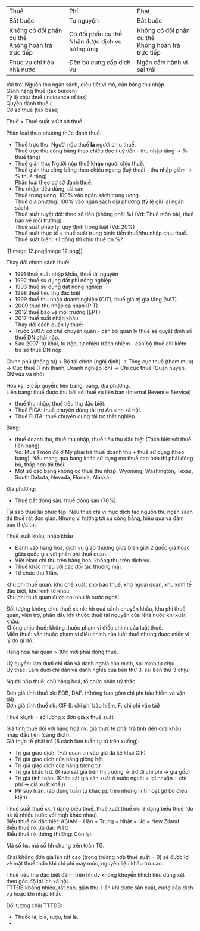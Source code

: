 |   |   |   |
|---|---|---|
|Thuế|Phí|Phạt|
|Bắt buộc|Tự nguyện|Bắt buộc|
|Không có đối phần cụ thể  <br>Không hoàn trả trực tiếp|Có đối phần cụ thể  <br>Nhận được dịch vụ tương ứng|Không có đối phần cụ thể  <br>Không hoàn trả trực tiếp|
|Phục vụ chi tiêu nhà nước|Đền bù cung cấp dịch vụ|Ngăn cấm hành vi sai trái|

Vai trò: Nguồn thu ngân sách, điều tiết vi mô, cân bằng thu nhập.  
Gánh nặng thuế (tax burden)  
Tỷ lệ chịu thuế (incidence of tax)  
Quyền đánh thuế (  
Cơ sở thuế (tax base)  
  
Thuế = Thuế suất x Cơ sở thuế  
  
Phân loại theo phương thức đánh thuế:  
+ Thuế trực thu: Người nộp thuế **là** người chịu thuế.  
Thuế trực thu công bằng theo chiều dọc (luỹ tiến - thu nhập tăng → % thuế tăng)  
+ Thuế gián thu: Người nộp thuế **khác** người chịu thuế.  
Thuế gián thu công bằng theo chiều ngang (luỹ thoái - thu nhập giảm → % thuế tăng)  
Phân loại theo cơ sở đánh thuế:  
+ Thu nhập, tiêu dùng, tài sản  
Thuế trung ương: 100% vào ngân sách trung ương.  
Thuế địa phương: 100% vào ngân sách địa phương (tỷ lệ giữ lại ngân sách)  
Thuế suất tuyệt đối: theo số tiền (không phải %) (Vd: Thuế môn bài, thuế bảo vệ môi trường)  
Thuế suất pháp lý: quy định trong luật (Vd: 20%)  
Thuế suất thực tế = thuế suất trung bình: tiền thuế/thu nhập chịu thuế.  
Thuế suất biên: +1 đồng thì chịu thuế bn %?

![[image 12.png|image 12.png]]

Thay đổi chính sách thuế:  
+ 1991 thuế xuất nhập khẩu, thuế tài nguyên  
+ 1992 thuế sử dụng đất phi nông nghiệp  
+ 1993 thuế sử dụng đất nông nghiệp  
+ 1998 thuế tiêu thụ đặc biệt  
+ 1999 thuế thu nhập doanh nghiệp (CIT), thuế giá trị gia tăng (VAT)  
+ 2009 thuế thu nhập cá nhân (PIT)  
+ 2012 thuế bảo vệ môi trường (EPT)  
+ 2017 thuế xuất nhập khẩu  
Thay đổi cách quản lý thuế:  
+ Trước 2007: cơ chế chuyên quản - cán bộ quản lý thuế sẽ quyết định số thuế DN phải nộp.  
+ Sau 2007: tự khai, tự nộp, tự chiệu trách nhiệm - cán bộ thuế chỉ kiểm tra số thuế DN nộp.  
  
  
Chính phủ (thông tư) > Bộ tài chính (nghị định) → Tổng cục thuế (tham mưu) → Cục thuế (Tỉnh thành, Doanh nghiệp lớn) → Chi cục thuế (Quận huyện, DN vừa và nhỏ)  
  
Hoa kỳ: 3 cấp quyền: liên bang, bang, địa phương.  
Liên bang: thuế được thu bởi sở thuế vụ liên ban (Internal Revenue Service)  
+ thuế thu nhập, thuế tiêu thụ đặc biệt.  
+ Thuế FICA: thuế chuyên dùng tài trợ An sinh xã hội.  
+ Thuế FUTA: thuế chuyên dùng tài trợ thất nghiệp.  
  
Bang:  
+ thuế doanh thu, thuế thu nhập, thuế tiêu thụ đặc biệt (Tách biệt với thuế liên bang).  
Vd: Mua 1 món đồ ở Mỹ phải trả thuế doanh thu + thuế sử dụng (theo bang). Nếu mang qua bang khác sử dụng mà thuế cao hơn thì phải đóng bù, thấp hơn thì thôi.  
+ Một số các bang không có thuế thu nhập: Wyoming, Washington, Texas, South Dakota, Nevada, Florida, Alaska.  
  
Địa phương:  
+ Thuế bất động sản, thuế động sản (70%).  
  
Tại sao thuế lại phức tạp: Nếu thuế chỉ vì mục đích tạo nguồn thu ngân sách thì thuế rất đơn giản. Nhưng vì hướng tới sự công bằng, hiệu quả và đảm bảo thực thi.  
  
Thuế xuất khẩu, nhập khẩu  
+ Đánh vào hàng hoá, dịch vụ giao thương giữa biên giới 2 quốc gia hoặc giữa quốc gia với phần phi thuế quan.  
+ Việt Nam chỉ thu trên hàng hoá, không thu trên dịch vụ.  
+ Thuế khác nhau với các đối tác thương mại.  
+ Tổ chức thu 1 lần.  
  
Khu phi thuế quan: khu chế xuất, kho bảo thuế, kho ngoại quan, khu kinh tế đặc biệt, khu kinh tế khác.  
Khu phi thuế quan được coi như là nước ngoài.  
  
Đối tượng không chịu thuế xk,nk: hh quá cảnh chuyển khẩu, khu phi thuế quan, viện trợ, phần dầu khí thuộc thuế tài nguyên của Nhà nước khi xuất khẩu.  
Không chịu thuế: không thuộc phạm vi điều chỉnh của luật thuế.  
Miễn thuế: vẫn thuộc phạm vi điều chỉnh của luật thuế nhưng được miễn vì lý do gì đó.  
  
Hàng hoá hải quan > 10tr mới phải đóng thuế.  
  
Uỷ quyền: làm dưới chỉ dẫn và danh nghĩa của mình, sai mình tự chịu.  
Uỷ thác: Làm dưới chỉ dẫn và danh nghĩa của bên thứ 3, sai bên thứ 3 chịu.  
  
Người nộp thuế: chủ hàng hoá, tổ chức nhận uỷ thác.  
  
Đơn giá tính thuế xk: FOB, DAF. (Không bao gồm chi phí bảo hiểm và vận tải)  
Đơn giá tính thuế nk: CIF (I: chi phí bảo hiểm, F: chi phí vận tải)  
  
Thuế xk,nk = số lượng x đơn giá x thuế suất  
  
Giá tính thuế đối với hàng hoá nk: giá thực tế phải trả tính đến cửa khẩu nhập đầu tiên (cảng đích).  
Giá thực tế phải trả (6 cách làm tuần tự từ trên xuống):  
+ Trị giá giao dịch. (Hải quan tin vào giá đã kê khai CIF)  
+ Trị giá giao dịch của hàng giống hệt.  
+ Trị giá giao dịch của hàng tương tự.  
+ Trị giá khấu trừ. (Khảo sát giá trên thị trường → trừ đi chi phí → giá gốc)  
+ Trị giá tính toán. (Khảo sát giá sản xuất ở nước ngoài + lợi nhuận + chi phí → giá xuất khẩu)  
+ PP suy luận. (áp dụng tuần tự khác pp trên nhưng linh hoạt gỡ bỏ điều kiện)  
  
Thuế suất thuế xk: 1 dạng biểu thuế, thuế xuất thuế nk: 3 dạng biểu thuế (do nk từ nhiều nước với mqh khác nhau).  
Biểu thuế nk đặc biệt: ASIAN + Hàn + Trung + Nhật + Úc + New Ziland  
Biểu thuế nk ưu đãi: WTO  
Biểu thuế nk thông thường: Còn lại.  
  
Mã số hs: mã số hh chung trên toàn TG.  
  
Khai khống đơn giá lên rất cao (trong trường hợp thuế suất = 0) sẽ được lợi về mặt thuế tndn khi chi phí máy móc, nguyên liệu khấu trừ cao.  
  
Thuế tiêu thụ đặc biệt đánh trên hh,dv không khuyến khích tiêu dùng xét theo góc độ lợi ích xã hội.  
TTTĐB không nhiều, rất cao, gián thu 1 lần khi được sản xuất, cung cấp dịch vụ hoặc khi nhập khẩu.  
  
Đối tượng chịu TTTĐB:  
+ Thuốc lá, bia, rượu, bài lá.  
+
